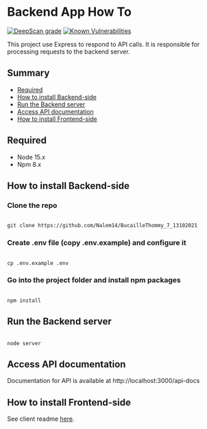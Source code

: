 
# Backend App How To
[![DeepScan grade](https://deepscan.io/api/teams/14417/projects/18899/branches/475586/badge/grade.svg)](https://deepscan.io/dashboard#view=project&tid=14417&pid=18899&bid=475586)
[![Known Vulnerabilities](https://snyk.io/test/github/Nalem14/BucailleThommy_7_13102021/badge.svg)](https://snyk.io/test/github/Nalem14/BucailleThommy_7_13102021)


This project use Express to respond to API calls. It is responsible for processing requests to the backend server.

## Summary
 - [Required](#required)
 - [How to install Backend-side](#how-to-install-backend-side)
 - [Run the Backend server](#run-the-backend-server)
 - [Access API documentation](#access-api-documentation)
 - [How to install Frontend-side](#how-to-install-frontend-side)


## Required

* Node 15.x
* Npm 8.x

  
  

## How to install Backend-side

### Clone the repo

```

git clone https://github.com/Nalem14/BucailleThommy_7_13102021

```

  

### Create .env file (copy .env.example) and configure it

```

cp .env.example .env

```

  

### Go into the project folder and install npm packages

```

npm install

```

  
  

## Run the Backend server

```

node server

```

  
  

## Access API documentation

Documentation for API is available at http://localhost:3000/api-docs

  

## How to install Frontend-side

See client readme [here](https://github.com/Nalem14/BucailleThommy_7_13102021/blob/main/client/README.md).
